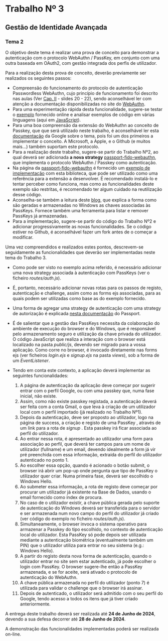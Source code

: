 # Trabalho Nº 3

## Gestão de Identidade Avançada

### Tema 2

O objetivo deste tema é realizar uma prova de conceito para demonstrar a autenticação com
o protocolo WebAuthn / PassKey, em conjunto com uma outra baseada em OAuth2, com
gestão integrada dos perfis de utilizador.

Para a realização desta prova de conceito, deverão previamente ser realizados os seguintes
passos:

- Compreensão do funcionamento do protocolo de autenticação Passwordless
WebAuthn, cujo princípio de funcionamento foi descrito nas aulas (Ver [Cap. II](https://moodle.ensinolusofona.pt/pluginfile.php/829828/mod_resource/content/0/IM-02-IdMgmt.pdf) - slides
20 - 22), sendo aconselhável ler com atenção a documentação disponibilizadas no
site do [WebAuthn](https://webauthn.guide/).
- Para uma experimentação rápida desta funcionalidade, sugere-se testar o [exemplo](https://webauthn.io/)
fornecido online e analisar exemplos de código em várias linguagens (aqui em
[JavaScript](https://github.com/fido-alliance/webauthn-demo)).
- Para uma boa compreensão da extensão do WebAuthn ao conceito de Passkey, que
que será utilizado neste trabalho, é aconselhável ler esta [documentação](https://developers.google.com/identity/passkeys?hl=pt-br) da Google
sobre o tema, pois foi um dos primeiros a implementar o conceito. A Microsoft, a
Apple, e o Github (e muitos mais…) também suportam este protocolo.
- Para a realização deste trabalho, sugere-se partir do Trabalho Nº2, ao qual deverá
ser adicionada **a nova strategy** [passport-fido-webauthn](https://www.passportjs.org/packages/passport-fido2-webauthn/), que implementa o protocolo
WebAuthn / Passkey como autenticação.
- Na página da [passport-fido-webauthn](https://www.passportjs.org/packages/passport-fido2-webauthn/) é fornecido um [exemplo de implementação](https://github.com/passport/todos-express-webauthn/tree/master)
com esta biblioteca, que pode ser utilizado como uma referência para a extensão a
desenvolver. É recomendado instalá-lo e tentar perceber como funciona, mas como
as funcionalidades deste exemplo são restritas, é recomendado ter algum cuidado na
reutilização desse código.
- Aconselha-se também a leitura deste [blog](https://www.corbado.com/blog/how-to-delete-passkeys-windows-10), que explica a forma como são geradas e
armazenadas no Windows as chaves associadas às PassKeys. Fornece também
uma ferramenta para listar e remover PassKeys já armazenadas.
- Para a implementação, sugere-se partir do código do Trabalho Nº2 e adicionar
progressivamente as novas funcionalidades. Se o código estiver no Github, é
aconselhável fazer um fork antes de o começar a modificar.

Uma vez compreendidos e realizados estes pontos, descrevem-se seguidamente as
funcionalidades que deverão ser implementadas neste tema do Trabalho 3.

- Como pode ser visto no exemplo acima referido, é necessário adicionar uma nova
strategy associada à autenticação com PassKeys (ver o ficheiro *routes/auth.js*).
- É, portanto, necessário adicionar novas rotas para os passos de registo, autenticação
e challenge, assim como as forms ejs associadas, para as quais podem ser utilizadas
como base as do exemplo fornecido.
- Uma forma de agregar uma strategy de autenticação com uma strategy de
autorização é explicada [nesta documentação](https://www.passportjs.org/concepts/delegated-authorization/) do Passport.
- É de salientar que a gestão das PassKeys necessita da colaboração do ambiente de
execução do browser e do Windows, que é responsável pelo armazenamento seguro
e utilização da chave privada do utilizador. O código JavaScript que realiza a
interação com o browser está localizado na pasta *public/js*, devendo ser migrado
para a vossa aplicação. Como corre no browser, é invocado diretamente nas forms
ejs (ver ficheiros *login.ejs* e *signup.ejs* na pasta *views*), sob a forma de um
*EventListener*.
- Tendo em conta este contexto, a aplicação deverá implementar as seguintes
funcionalidades:

    1. A página de autenticação da aplicação deve começar por sugerir entrar com o
    perfil Google, ou com uma passkey que, numa fase inicial, não existe.
    2. Assim, como não existe passkey registada, a autenticação deverá ser feita
    com a conta Gmail, o que leva à criação de um utilizador local com o perfil
    importado (já realizado no Trabalho Nº1).
    3. Depois da autenticação, deve ser proposto ao utilizador, logo na página de
    success, a criação e registo de uma PassKey , através de um link para a rota
    de *signup* . Esta passkey irá ficar associada ao perfil do utilizador.
    4. Ao entrar nessa rota, é apresentado ao utilizador uma form para associação
    ao perfil, que deverá ter campos para um nome de utilizador (fullname) e um
    email, devendo idealmente a form já vir pré preenchida com essa informação,
    extraída do perfil do utilizador autenticado no ponto 1.
    5. Ao escolher essa opção, quando é acionado o botão submit, o browser irá
    abrir um pop-up onde pergunta que tipo de PassKey o utilizador quer criar.
    Numa primeira fase, deverá ser escolhido o Windows Hello.
    6. Ao submeter essa informação, a rota de registo deve começar por procurar um
    utilizador já existente na Base de Dados, usando o email fornecido como índex
    de procura.
    7. No caso de o utilizador existir, a chave pública gerada pelo suporte de
    autenticação do Windows deverá ser transferida para o servidor e ser
    armazenada num novo campo do perfil do utilizador já criado (ver código do
    exemplo no ficheiro *routes/auth.js*).
    8. Simultaneamente, o browser invoca o sistema operativo para armazenar a
    Passkey do tipo escolhido, no contexto de autenticação local do utilizador.
    Esta PassKey só pode depois ser utilizada mediante a autenticação biométrica
    (eventualmente também um PIN) que o utilizador utiliza para entrar no seu
    sistema (e.g.: Windows Hello).
    9. A partir do registo desta nova forma de autenticação, quando o utilizador
    entrar no site sem estar autenticado, já pode escolher o login com PassKey. O
    browser sugere-lhe então a PassKey armazenada, e se for aceite, será ativado
    o protocolo de autenticação do WebAuthn.
    10. A chave pública armazenada no perfil do utilizador (ponto 7) é utilizada para
    validar o challenge que o browser irá assinar.
    11. Depois de autenticado, o utilizador será admitido com o seu perfil do Google,
    tendo acesso a todos os itens que já tiver criado anteriormente.

A entrega deste trabalho deverá ser realizada até **24 de Junho de 2024**, devendo a sua
defesa decorrer até **28 de Junho de 2024**.
 
A demonstração das funcionalidades implementadas poderá ser realizada on-line.
